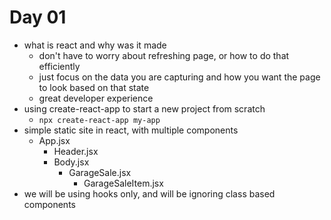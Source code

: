 # Day 01

- what is react and why was it made
  - don't have to worry about refreshing page, or how to do that efficiently
  - just focus on the data you are capturing and how you want the page to look based on that state
  - great developer experience
- using create-react-app to start a new project from scratch
  - `npx create-react-app my-app`
- simple static site in react, with multiple components
  - App.jsx
    - Header.jsx
    - Body.jsx
      - GarageSale.jsx
        - GarageSaleItem.jsx
- we will be using hooks only, and will be ignoring class based components
